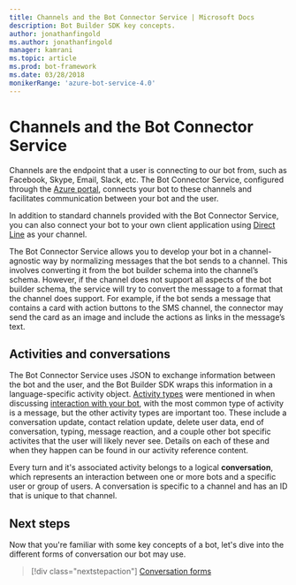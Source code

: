 ```yaml
---
title: Channels and the Bot Connector Service | Microsoft Docs
description: Bot Builder SDK key concepts.
author: jonathanfingold
ms.author: jonathanfingold
manager: kamrani
ms.topic: article
ms.prod: bot-framework
ms.date: 03/28/2018
monikerRange: 'azure-bot-service-4.0'
---
```


# Channels and the Bot Connector Service

Channels are the endpoint that a user is connecting to our bot from, such as Facebook, Skype, Email, Slack, etc. The Bot Connector Service, configured through the [Azure portal](https://portal.azure.com), connects your bot to these channels and facilitates communication between your bot and the user. 

In addition to standard channels provided with the Bot Connector Service, you can also connect your bot to your own client application using [Direct Line](bot-builder-howto-direct-line.md) as your channel.

The Bot Connector Service allows you to develop your bot in a channel-agnostic way by normalizing messages that the bot sends to a channel. This involves converting it from the bot builder schema into the channel’s schema. However, if the channel does not support all aspects of the bot builder schema, the service will try to convert the message to a format that the channel does support. For example, if the bot sends a message that contains a card with action buttons to the SMS channel, the connector may send the card as an image and include the actions as links in the message’s text.

## Activities and conversations

The Bot Connector Service uses JSON to exchange information between the bot and the user, and the Bot Builder SDK wraps this information in a language-specific activity object. [Activity types](../bot-service-activities-entities.md) were mentioned in when discussing [interaction with your bot](bot-builder-basics.md#interaction-with-your-bot), with the most common type of activity is a message, but the other activity types are important too. These include a conversation update, contact relation update, delete user data, end of conversation, typing, message reaction, and a couple other bot specific activites that the user will likely never see. Details on each of these and when they happen can be found in our activity reference content.

Every turn and it's associated activity belongs to a logical **conversation**, which represents an interaction between one or more bots and a specific user or group of users. A conversation is specific to a channel and has an ID that is unique to that channel.

## Next steps

Now that you're familiar with some key concepts of a bot, let's dive into the different forms of conversation our bot may use.

> [!div class="nextstepaction"]
> [Conversation forms](bot-builder-conversations.md)
